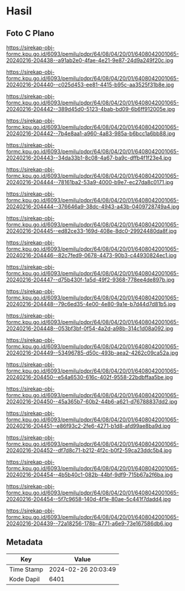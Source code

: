 # Hasil

## Foto C Plano

https://sirekap-obj-formc.kpu.go.id/6093/pemilu/pdpr/64/08/04/20/01/6408042001065-20240216-204438--a91ab2e0-4fae-4e21-9e87-24d9a249f20c.jpg

https://sirekap-obj-formc.kpu.go.id/6093/pemilu/pdpr/64/08/04/20/01/6408042001065-20240216-204440--c025d453-ee81-4415-b95c-aa3525f31b8e.jpg

https://sirekap-obj-formc.kpu.go.id/6093/pemilu/pdpr/64/08/04/20/01/6408042001065-20240216-204442--389d45d0-5123-4bab-bd09-6b6ff912005e.jpg

https://sirekap-obj-formc.kpu.go.id/6093/pemilu/pdpr/64/08/04/20/01/6408042001065-20240216-204442--7b4e8aa1-a960-4a83-985a-b6bcc1a6bb88.jpg

https://sirekap-obj-formc.kpu.go.id/6093/pemilu/pdpr/64/08/04/20/01/6408042001065-20240216-204443--34da33b1-8c08-4a67-ba9c-dffb4f1f23e4.jpg

https://sirekap-obj-formc.kpu.go.id/6093/pemilu/pdpr/64/08/04/20/01/6408042001065-20240216-204444--78161ba2-53a9-4000-b9e7-ec27da8c0171.jpg

https://sirekap-obj-formc.kpu.go.id/6093/pemilu/pdpr/64/08/04/20/01/6408042001065-20240216-204444--376646a9-38dc-4943-a43b-0409728749a4.jpg

https://sirekap-obj-formc.kpu.go.id/6093/pemilu/pdpr/64/08/04/20/01/6408042001065-20240216-204445--ed82ce33-169d-408e-8dc0-29924480da8f.jpg

https://sirekap-obj-formc.kpu.go.id/6093/pemilu/pdpr/64/08/04/20/01/6408042001065-20240216-204446--82c7fed9-0678-4473-90b3-c44930824ec1.jpg

https://sirekap-obj-formc.kpu.go.id/6093/pemilu/pdpr/64/08/04/20/01/6408042001065-20240216-204447--d75b430f-1a5d-49f2-9368-778ee4de897b.jpg

https://sirekap-obj-formc.kpu.go.id/6093/pemilu/pdpr/64/08/04/20/01/6408042001065-20240216-204448--79c6ed35-4e00-4e80-9a1e-b7d44d7d81b5.jpg

https://sirekap-obj-formc.kpu.go.id/6093/pemilu/pdpr/64/08/04/20/01/6408042001065-20240216-204448--053bf3bf-0f54-4a2d-a98b-314c1d08a092.jpg

https://sirekap-obj-formc.kpu.go.id/6093/pemilu/pdpr/64/08/04/20/01/6408042001065-20240216-204449--53496785-d50c-493b-aea2-4262c09ca52a.jpg

https://sirekap-obj-formc.kpu.go.id/6093/pemilu/pdpr/64/08/04/20/01/6408042001065-20240216-204450--e54a6530-616c-402f-9558-22bdbffaa5be.jpg

https://sirekap-obj-formc.kpu.go.id/6093/pemilu/pdpr/64/08/04/20/01/6408042001065-20240216-204450--45a365b7-60b2-44b6-a621-d76788837dd2.jpg

https://sirekap-obj-formc.kpu.go.id/6093/pemilu/pdpr/64/08/04/20/01/6408042001065-20240216-204451--e86f93c2-2fe6-4271-b1d8-afd99ae8ba9d.jpg

https://sirekap-obj-formc.kpu.go.id/6093/pemilu/pdpr/64/08/04/20/01/6408042001065-20240216-204452--df7d8c71-b212-4f2c-b0f2-59ca23ddc5b4.jpg

https://sirekap-obj-formc.kpu.go.id/6093/pemilu/pdpr/64/08/04/20/01/6408042001065-20240216-204454--4b5b40c1-082b-44bf-9df9-715b67a2f6ba.jpg

https://sirekap-obj-formc.kpu.go.id/6093/pemilu/pdpr/64/08/04/20/01/6408042001065-20240216-204454--5f7c9658-140d-4f1e-80ae-5c441f7dadd4.jpg

https://sirekap-obj-formc.kpu.go.id/6093/pemilu/pdpr/64/08/04/20/01/6408042001065-20240216-204439--72a18256-178b-4771-a6e9-73e167586db6.jpg


## Metadata

| Key        | Value               |
| ---------- | ------------------- |
| Time Stamp | 2024-02-26 20:03:49 |
| Kode Dapil | 6401                |



